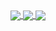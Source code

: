 
<!--
**Vitisom/Vitisom** is a ✨ _special_ ✨ repository because its `README.md` (this file) appears on your GitHub profile.
-
- 🔭 I’m currently working on ...
- 🌱 I’m currently learning ...
- 👯 I’m looking to collaborate on ...
- 🤔 I’m looking for help with ...
- 💬 Ask me about ...
- 📫 How to reach me: ...
- 😄 Pronouns: ...
- ⚡ Fun fact: ...
-
-->
<a href="#">
  <img align="center" src="https://www.google.com.br/imgres?imgurl=https%3A%2F%2Fi.pinimg.com%2F736x%2F85%2Fab%2F0c%2F85ab0c7ee6e7e31fb61607374451e18d.jpg&imgrefurl=https%3A%2F%2Fbr.pinterest.com%2Fpin%2F735494182892542065%2F&tbnid=Eg_fLWFrdsbbjM&vet=10CBQQMyhtahcKEwjIndHi2urvAhUAAAAAHQAAAAAQCQ..i&docid=i5A0zUb7eyeDgM&w=720&h=668&q=flork%20the%20sock&ved=0CBQQMyhtahcKEwjIndHi2urvAhUAAAAAHQAAAAAQCQ" />
</a>

<a href="#">
  <img align="center" src="https://github-readme-stats.vercel.app/api?username=vitisom&count_private=true&show_icons=true&theme=chartreuse-dark" />
</a>
<a href="#">
  <img align="center" src="https://github-readme-stats.vercel.app/api/top-langs/?username=vitisom&theme=chartreuse-dark&layout=compact" />
</a>
